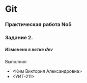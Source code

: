 # Git
### Практическая работа No5
### Задание 2.
##### Изменено в ветке dev
Выполнил:

* <Ким Виктория Александровна>
* <УИТ-211>